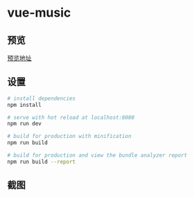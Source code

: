 

# vue-music

## 预览
[预览地址](http://134.175.230.139:8080)

## 设置

``` bash
# install dependencies
npm install

# serve with hot reload at localhost:8080
npm run dev

# build for production with minification
npm run build

# build for production and view the bundle analyzer report
npm run build --report
```

## 截图

